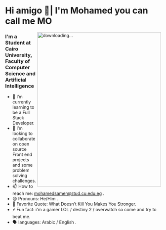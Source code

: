 # Hi amigo 👋| I'm Mohamed you can call me MO

 <img align="right" alt=" downloading..." src="https://i.pinimg.com/originals/85/76/e7/8576e72412abae39b4d2cfb74f81d999.gif" width="400" height="500" />


### I'm a Student at Cairo University, Faculty of Computer Science and Artificial Intelligence

- 🌱 I’m currently learning to be a Full Stack Developer.
- 👯 I’m looking to collaborate on open source Front end projects and some problem solving challenges.
- 📫 How to reach me: mohamedsamer@stud.cu.edu.eg .
- 😄 Pronouns: He/Him .
- 🔖 Favorite Quote: What Doesn’t Kill You Makes You Stronger.
- ⚡ Fun fact: i'm a gamer LOL / destiny 2 / overwatch so come and try to beat me.
- 🗣️ languages: Arabic / English .
